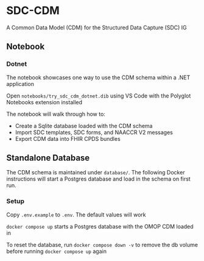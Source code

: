 # SDC-CDM
A Common Data Model (CDM) for the Structured Data Capture (SDC) IG

## Notebook

### Dotnet

The notebook showcases one way to use the CDM schema within a .NET application

Open `notebooks/try_sdc_cdm_dotnet.dib` using VS Code with the Polyglot Notebooks extension installed

The notebook will walk through how to:

- Create a Sqlite database loaded with the CDM schema
- Import SDC templates, SDC forms, and NAACCR V2 messages
- Export CDM data into FHIR CPDS bundles

## Standalone Database

The CDM schema is maintained under `database/`. The following Docker instructions will start a Postgres database and load in the schema on first run.

### Setup

Copy `.env.example` to `.env`. The default values will work

`docker compose up` starts a Postgres database with the OMOP CDM loaded in

To reset the database, run `docker compose down -v` to remove the db volume before running `docker compose up` again

